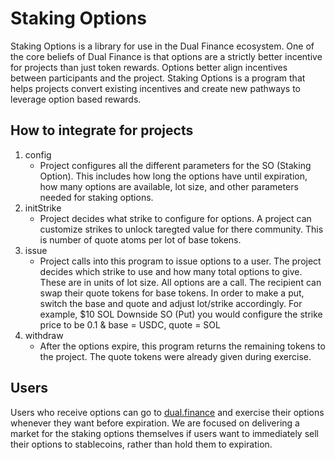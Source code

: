 # Staking Options

Staking Options is a library for use in the Dual Finance ecosystem. One of the core beliefs of Dual Finance is that options are a strictly better incentive for projects than just token rewards. Options better align incentives between participants and the project. Staking Options is a program that helps projects convert existing incentives and create new pathways to leverage option based rewards.

## How to integrate for projects

1. config
	 - Project configures all the different parameters for the SO (Staking Option). This includes how long the options have until expiration, how many options are available, lot size, and other parameters needed for staking options.
2. initStrike
	 - Project decides what strike to configure for options. A project can customize strikes to unlock taregted value for there community. This is number of quote atoms per lot of base tokens.
3. issue
	 - Project calls into this program to issue options to a user. The project decides which strike to use and how many total options to give.
	 These are in units of lot size. All options are a call. The recipient can swap their quote tokens for base tokens. In order to make a put,
	 switch the base and quote and adjust lot/strike accordingly. 
	 For example, $10 SOL Downside SO (Put) you would configure the strike price to be 0.1 & base = USDC, quote = SOL
3. withdraw
	 - After the options expire, this program returns the remaining tokens to the project. The quote tokens were already given during exercise.

## Users
Users who receive options can go to [dual.finance](dual.finance) and exercise their options whenever they want before expiration. We are focused on delivering a market for the staking options themselves if users want to immediately sell their options to stablecoins, rather than hold them to expiration.
